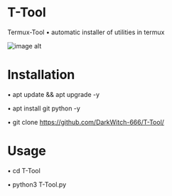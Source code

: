 # T-Tool
Termux-Tool • automatic installer of utilities in termux

![image alt](https://github.com/DarkWitch-666/T-Tool/blob/5cba77e6244b5d604239249086510a6bc7a8f127/T-T.png)

# Installation 
• apt update && apt upgrade -y 

• apt install git python -y 

• git clone https://github.com/DarkWitch-666/T-Tool/ 

# Usage 

• cd T-Tool 

• python3 T-Tool.py
